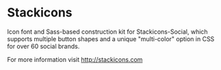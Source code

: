 Stackicons
==========

Icon font and Sass-based construction kit for Stackicons-Social, which supports multiple button shapes and a unique "multi-color" option in CSS for over 60 social brands. 

For more information visit <http://stackicons.com>
